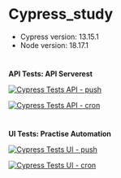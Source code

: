 # Cypress_study

* Cypress version: 13.15.1
* Node version: 18.17.1

#
__API Tests: API Serverest__

[![Cypress Tests API - push](https://github.com/KarllaSouza/Cypress_study/actions/workflows/ci_push_cypress-API.yml/badge.svg)](https://github.com/KarllaSouza/Cypress_study/actions/workflows/ci_push_cypress-API.yml)

[![Cypress Tests API - cron](https://github.com/KarllaSouza/Cypress_study/actions/workflows/ci_cron_cypress-API.yml/badge.svg)](https://github.com/KarllaSouza/Cypress_study/actions/workflows/ci_cron_cypress-API.yml)

#
__UI Tests: Practise Automation__

[![Cypress Tests UI - push](https://github.com/KarllaSouza/Cypress_study/actions/workflows/ci_push_cypress-UI.yml/badge.svg)](https://github.com/KarllaSouza/Cypress_study/actions/workflows/ci_push_cypress-UI.yml)

[![Cypress Tests UI - cron](https://github.com/KarllaSouza/Cypress_study/actions/workflows/ci_cron_cypress-UI.yml/badge.svg?branch=main)](https://github.com/KarllaSouza/Cypress_study/actions/workflows/ci_cron_cypress-UI.yml)
